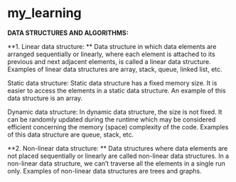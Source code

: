 # my_learning

**DATA STRUCTURES AND ALGORITHMS:**

**1. Linear data structure: **
      Data structure in which data elements are arranged sequentially or linearly, where each element is attached to its previous and next adjacent elements, is called a linear data structure. 
Examples of linear data structures are array, stack, queue, linked list, etc.

Static data structure: 
      Static data structure has a fixed memory size. It is easier to access the elements in a static data structure. 
An example of this data structure is an array.

Dynamic data structure: 
      In dynamic data structure, the size is not fixed. It can be randomly updated during the runtime which may be considered efficient concerning the memory (space) complexity of the code. 
Examples of this data structure are queue, stack, etc.


**2. Non-linear data structure: **
      Data structures where data elements are not placed sequentially or linearly are called non-linear data structures. In a non-linear data structure, we can’t traverse all the elements in a single run only. 
Examples of non-linear data structures are trees and graphs.
